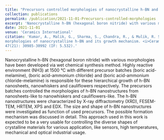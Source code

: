 ```yaml
---
title: "Precursors controlled morphologies of nanocrystalline h-BN and its growth mechanism"
collection: publications
permalink: /publication/2021-11-01-Precursors-controlled-morphologies
excerpt: 'Nanocrystalline h-BN (hexagonal boron nitride) with various morphologies have been developed via wet chemical synthesis method. Highly reactive environment (NH3) at 1500 °C with different precursor batches (boric acid-melamine)'
date: 2021-11-01
venue: 'Ceramics International'
citation: 'Kumar, A., Malik, G., Sharma, S., Chandra, R., & Mulik, R. S. (2021). Precursors controlled
morphologies of nanocrystalline h-BN and its growth mechanism. <i>Ceramics International</i>,
47(21): 30985-30992 (IF: 5.532).'
---
```

Nanocrystalline h-BN (hexagonal boron nitride) with various morphologies have been developed via wet chemical synthesis method. Highly reactive environment (NH3) at 1500 °C with different precursor batches (boric acid-melamine), (boric acid-ammonium chloride) and (boric acid-ammonium chloride-melamine) is responsible for these hierarchical growth of h-BN nanosheets, nanowhiskers and cauliflowers respectively. The precursors batches controlled the morphologies of h-BN nanostructures from nanosheets-like to nanowhiskers and cauliflowers-like. The h-BN nanostructures were characterized by X-ray diffractometry (XRD), FESEM-TEM, HRTEM, XPS and EDX. The size and shape of h-BN nanostructures were investigated as function of used precursors. The possible formation mechanism was discussed in detail. This approach used in this work is expected to be a very usable for controlling the diverse shapes of crystalline materials for various application, like sensors, high temperatures, mechanical and optical industrial usage.